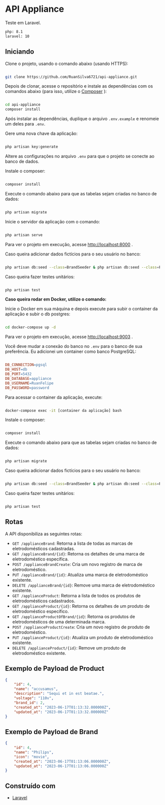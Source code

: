 # API Appliance

Teste em Laravel.

```bash
php: 8.1
laravel: 10
```


## Iniciando

Clone o projeto, usando o comando abaixo (usando HTTPS):

```bash

git clone https://github.com/RuanSilva6721/api-appliance.git
```



Depois de clonar, acesse o repositório e instale as dependências com os comandos abaixo (para isso, utilize o [Composer](https://getcomposer.org/) ):

```bash

cd api-appliance
composer install
```



Após instalar as dependências, duplique o arquivo `.env.example` e renomeie um deles para `.env`.

Gere uma nova chave da aplicação:

```bash

php artisan key:generate
```



Altere as configurações no arquivo `.env` para que o projeto se conecte ao banco de dados.


Instale o composer:

```bash

composer install
```

Execute o comando abaixo para que as tabelas sejam criadas no banco de dados:

```bash

php artisan migrate
```



Inicie o servidor da aplicação com o comando:

```bash

php artisan serve
```



Para ver o projeto em execução, acesse [http://localhost:8000](http://localhost:8000/) .

Caso queira adicionar dados fictícios para o seu usuário no banco:

```bash

php artisan db:seed --class=BrandSeeder & php artisan db:seed --class=ProductSeeder
```



Caso queira fazer testes unitários:

```bash

php artisan test
```



**Caso queira rodar em Docker, utilize o comando:** 

Inicie o Docker em sua máquina e depois execute para subir o container da aplicação e subir o db postgres:

```bash

cd docker-compose up -d
```



Para ver o projeto em execução, acesse [http://localhost:9003](http://localhost:9003/) .

Você deve mudar a conexão do banco no `.env` para o banco de sua preferência. Eu adicionei um container como banco PostgreSQL:

```makefile

DB_CONNECTION=pgsql
DB_HOST=db
DB_PORT=5432
DB_DATABASE=appliance
DB_USERNAME=RuanFelipe
DB_PASSWORD=password
```



Para acessar o container da aplicação, execute:

```bash

docker-compose exec -it [container da aplicação] bash
```

Instale o composer:

```bash

composer install
```

Execute o comando abaixo para que as tabelas sejam criadas no banco de dados:

```bash

php artisan migrate
```


Caso queira adicionar dados fictícios para o seu usuário no banco:

```bash

php artisan db:seed --class=BrandSeeder & php artisan db:seed --class=ProductSeeder
```



Caso queira fazer testes unitários:

```bash

php artisan test
```


## Rotas

A API disponibiliza as seguintes rotas:

- `GET /applianceBrand`: Retorna a lista de todas as marcas de eletrodomésticos cadastradas. 
- `GET /applianceBrand/{id}`: Retorna os detalhes de uma marca de eletrodoméstico específica. 
- `POST /applianceBrandCreate`: Cria um novo registro de marca de eletrodoméstico. 
- `PUT /applianceBrand/{id}`: Atualiza uma marca de eletrodoméstico existente. 
- `DELETE /applianceBrand/{id}`: Remove uma marca de eletrodoméstico existente. 
- `GET /applianceProduct`: Retorna a lista de todos os produtos de eletrodomésticos cadastrados. 
- `GET /applianceProduct/{id}`: Retorna os detalhes de um produto de eletrodoméstico específico. 
- `GET /applianceProductOfBrand/{id}`: Retorna os produtos de eletrodomésticos de uma determinada marca. 
- `POST /applianceProductCreate`: Cria um novo registro de produto de eletrodoméstico. 
- `PUT /applianceProduct/{id}`: Atualiza um produto de eletrodoméstico existente. 
- `DELETE /applianceProduct/{id}`: Remove um produto de eletrodoméstico existente.

## Exemplo de Payload de Product

```json
{
    "id": 4,
    "name": "accusamus",
    "description": "Sequi et in est beatae.",
    "voltage": "110v",
    "brand_id": 2,
    "created_at": "2023-06-17T01:13:32.000000Z",
    "updated_at": "2023-06-17T01:13:32.000000Z"
}
```

## Exemplo de Payload de Brand

```json
{
    "id": 4,
    "name": "Philips",
    "icon": "movie",
    "created_at": "2023-06-17T01:13:06.000000Z",
    "updated_at": "2023-06-17T01:13:06.000000Z"
}
```
## Construído com 
- [Laravel](https://laravel.com/)

